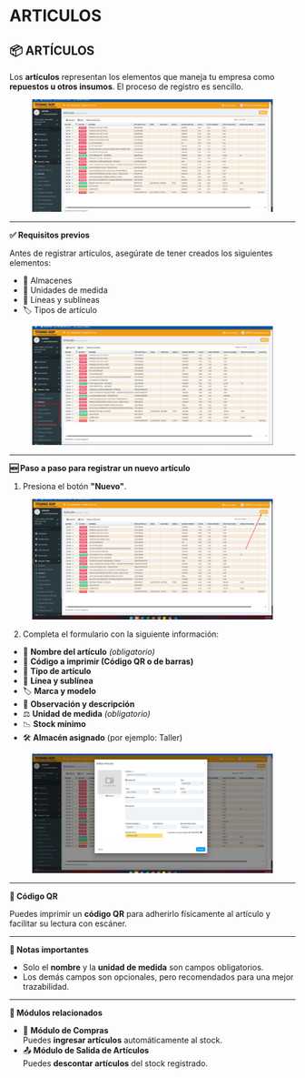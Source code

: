 # ARTICULOS

## 📦 ARTÍCULOS

Los **artículos** representan los elementos que maneja tu empresa como **repuestos u otros insumos**. El proceso de registro es sencillo.

<figure><img src="../../.gitbook/assets/image (365).png" alt=""><figcaption></figcaption></figure>

***

**✅ Requisitos previos**

Antes de registrar artículos, asegúrate de tener creados los siguientes elementos:

* 🏢 Almacenes
* 📐 Unidades de medida
* 🧩 Líneas y sublíneas
* 🏷️ Tipos de artículo

<figure><img src="../../.gitbook/assets/image (366).png" alt=""><figcaption></figcaption></figure>

***

**🆕 Paso a paso para registrar un nuevo artículo**

1. Presiona el botón **"Nuevo"**.

<figure><img src="../../.gitbook/assets/image (367).png" alt=""><figcaption></figcaption></figure>

2. Completa el formulario con la siguiente información:

* 📝 **Nombre del artículo** _(obligatorio)_
* 🧾 **Código a imprimir (Código QR o de barras)**
* 📂 **Tipo de artículo**
* 🧩 **Línea y sublínea**
* 🏷️ **Marca y modelo**
* 💬 **Observación y descripción**
* ⚖️ **Unidad de medida** _(obligatorio)_
* 📉 **Stock mínimo**
* 🛠️ **Almacén asignado** (por ejemplo: Taller)

<figure><img src="../../.gitbook/assets/image (368).png" alt=""><figcaption></figcaption></figure>

***

**📇 Código QR**

Puedes imprimir un **código QR** para adherirlo físicamente al artículo y facilitar su lectura con escáner.

***

**📌 Notas importantes**

* Solo el **nombre** y la **unidad de medida** son campos obligatorios.
* Los demás campos son opcionales, pero recomendados para una mejor trazabilidad.

***

**🔄 Módulos relacionados**

* 🛒 **Módulo de Compras**\
  Puedes **ingresar artículos** automáticamente al stock.
* 📤 **Módulo de Salida de Artículos**\
  Puedes **descontar artículos** del stock registrado.

